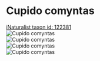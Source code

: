 
Cupido comyntas
===============
  
[iNaturalist taxon id: 122381](https://www.inaturalist.org/taxa/122381)  
![Cupido comyntas](https://inaturalist-open-data.s3.amazonaws.com/photos/166920/medium.jpg)  
![Cupido comyntas](https://inaturalist-open-data.s3.amazonaws.com/photos/166919/medium.jpg)  
![Cupido comyntas](https://inaturalist-open-data.s3.amazonaws.com/photos/166920/medium.jpg)  
![Cupido comyntas](https://inaturalist-open-data.s3.amazonaws.com/photos/166919/medium.jpg)